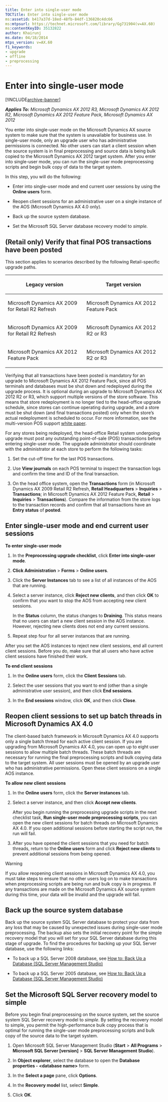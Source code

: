 ```yaml
---
title: Enter into single-user mode
TOCTitle: Enter into single-user mode
ms:assetid: b417a37d-18ed-48fb-84df-136820c4dc66
ms:mtpsurl: https://technet.microsoft.com/library/Gg731904(v=AX.60)
ms:contentKeyID: 35132822
author: Khairunj
ms.date: 04/18/2014
mtps_version: v=AX.60
f1_keywords:
- upgrade
- offline
- preprocessing
---
```


# Enter into single-user mode 


[!INCLUDE[archive-banner](includes/archive-banner.md)]


_**Applies To:** Microsoft Dynamics AX 2012 R3, Microsoft Dynamics AX 2012 R2, Microsoft Dynamics AX 2012 Feature Pack, Microsoft Dynamics AX 2012_

You enter into single-user mode on the Microsoft Dynamics AX source system to make sure that the system is unavailable for business use. In single-user mode, only an upgrade user who has administrative permissions is connected. No other users can start a client session when the source system is in final preprocessing and source data is being bulk copied to the Microsoft Dynamics AX 2012 target system. After you enter into single-user mode, you can run the single-user mode preprocessing scripts and begin bulk copy of data to the target system.

In this step, you will do the following:

  - Enter into single-user mode and end current user sessions by using the **Online users** form.

  - Reopen client sessions for an administrative user on a single instance of the AOS (Microsoft Dynamics AX 4.0 only).

  - Back up the source system database.

  - Set the Microsoft SQL Server database recovery model to *simple.*

## (Retail only) Verify that final POS transactions have been posted

This section applies to scenarios described by the following Retail-specific upgrade paths.

<table>
<colgroup>
<col style="width: 50%" />
<col style="width: 50%" />
</colgroup>
<thead>
<tr class="header">
<th><p>Legacy version</p></th>
<th><p>Target version</p></th>
</tr>
</thead>
<tbody>
<tr class="odd">
<td><p>Microsoft Dynamics AX 2009 for Retail R2 Refresh</p></td>
<td><p>Microsoft Dynamics AX 2012 Feature Pack</p></td>
</tr>
<tr class="even">
<td><p>Microsoft Dynamics AX 2009 for Retail R2 Refresh</p></td>
<td><p>Microsoft Dynamics AX 2012 R2 or R3</p></td>
</tr>
<tr class="odd">
<td><p>Microsoft Dynamics AX 2012 Feature Pack</p></td>
<td><p>Microsoft Dynamics AX 2012 R2 or R3</p></td>
</tr>
</tbody>
</table>


Verifying that all transactions have been posted is mandatory for an upgrade to Microsoft Dynamics AX 2012 Feature Pack, since all POS terminals and databases must be shut down and redeployed during the upgrade process. It is optional during an upgrade to Microsoft Dynamics AX 2012 R2 or R3, which support multiple versions of the store software. This means that store redeployment is no longer tied to the head-office upgrade schedule, since stores can continue operating during upgrade, and a store must be shut down (and final transactions posted) only when the store’s actual redeployment is scheduled to occur. For more information, see the multi-version POS support [white paper](https://go.microsoft.com/fwlink/?linkid=259822).

For any stores being redeployed, the head-office Retail system undergoing upgrade must post any outstanding point-of-sale (POS) transactions before entering single-user mode. The upgrade administrator should coordinate with the administrator at each store to perform the following tasks:

1.  Set the cut-off time for the last POS transactions.

2.  Use **View journals** on each POS terminal to inspect the transaction logs and confirm the time and ID of the final transaction.

3.  On the head office system, open the **Transactions** form (in Microsoft Dynamics AX 2009 Retail R2 Refresh, **Retail Headquarters** \> **Inquiries** \> **Transactions**; in Microsoft Dynamics AX 2012 Feature Pack, **Retail** \> **Inquiries** \> **Transactions**). Compare the information from the store logs to the transaction records and confirm that all transactions have an **Entry status** of **posted**.

## Enter single-user mode and end current user sessions

**To enter single-user mode**

1.  In the **Preprocessing upgrade checklist**, click **Enter into single-user mode**.

2.  **Click Administration** \> **Forms** \> **Online users**.

3.  Click the **Server Instances** tab to see a list of all instances of the AOS that are running.

4.  Select a server instance, click **Reject new clients**, and then click **OK** to confirm that you want to stop the AOS from accepting new client sessions.
    
    In the **Status** column, the status changes to **Draining**. This status means that no users can start a new client session in the AOS instance. However, rejecting new clients does not end any current sessions.

5.  Repeat step four for all server instances that are running.

After you set the AOS instances to reject new client sessions, end all current client sessions. Before you do, make sure that all users who have active client sessions have finished their work.

**To end client sessions**

1.  In the **Online users** form, click the **Client Sessions** tab.

2.  Select the user sessions that you want to end (other than a single administrative user session), and then click **End sessions**.

3.  In the **End sessions** window, click **OK**, and then click **Close**.

## Reopen client sessions to set up batch threads in Microsoft Dynamics AX 4.0

The client-based batch framework in Microsoft Dynamics AX 4.0 supports only a single batch thread for each active client session. If you are upgrading from Microsoft Dynamics AX 4.0, you can open up to eight user sessions to allow multiple batch threads. These batch threads are necessary for running the final preprocessing scripts and bulk copying data to the target system. All user sessions must be opened by an upgrade user who has administrative permissions. Open these client sessions on a single AOS instance.

**To allow new client sessions**

1.  In the **Online users** form, click the **Server instances** tab.

2.  Select a server instance, and then click **Accept new clients**.
    
    After you begin running the preprocessing upgrade scripts in the next checklist task, **Run single-user mode preprocessing scripts**, you can open the new client sessions for batch threads on Microsoft Dynamics AX 4.0. If you open additional sessions before starting the script run, the run will fail.

3.  After you have opened the client sessions that you need for batch threads, return to the **Online users** form and click **Reject new clients** to prevent additional sessions from being opened.


> [!WARNING]
> <P>If you allow reopening client sessions in Microsoft Dynamics AX 4.0, you must take steps to ensure that no other users log on to make transactions when preprocessing scripts are being run and bulk copy is in progress. If any transactions are made on the Microsoft Dynamics AX source system during this time, your data will be invalid and the upgrade will fail.</P>



## Back up the source system database

Back up the source system SQL Server database to protect your data from any loss that may be caused by unexpected issues during single-user mode preprocessing. The backup also sets the initial recovery point for the simple recovery model that you will set for your SQL Server database during this stage of upgrade. To find the procedures for backing up your SQL Server database, use the following links:

  - To back up a SQL Server 2008 database, see [How to: Back Up a Database (SQL Server Management Studio)](https://go.microsoft.com/fwlink/?linkid=186062)

  - To back up a SQL Server 2005 database, see [How to: Back Up a Database (SQL Server Management Studio)](https://go.microsoft.com/fwlink/?linkid=186063)

## Set the Microsoft SQL Server recovery model to simple

Before you begin final preprocessing on the source system, set the source system SQL Server recovery model to *simple*. By setting the recovery model to simple, you permit the high-performance bulk copy process that is optimal for running the single-user mode preprocessing scripts and bulk copy of the source data to the target system.

1.  Open Microsoft SQL Server Management Studio (**Start** \> **All Programs** \> **Microsoft SQL Server \[version\]** \> **SQL Server Management Studio**).

2.  In **Object explorer**, select the database to open the **Database properties - \<database name\>** form.

3.  In the **Select a page** pane, click **Options**.

4.  In the **Recovery model** list, select **Simple**.

5.  Click **OK**.

  


